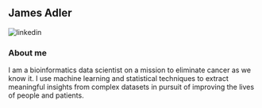 ## James Adler

![linkedin](https://img.shields.io/badge/LinkedIn-0077B5?style=for-the-badge&logo=linkedin&logoColor=white)

### About me

I am a bioinformatics data scientist on a mission to eliminate cancer as we know it. I use machine learning and statistical techniques to extract meaningful insights from complex datasets in pursuit of improving the lives of people and patients.

<!--
**adler-sudo/adler-sudo** is a ✨ _special_ ✨ repository because its `README.md` (this file) appears on your GitHub profile.

Here are some ideas to get you started:

- 🔭 I’m currently working on ...
- 🌱 I’m currently learning ...
- 👯 I’m looking to collaborate on ...
- 🤔 I’m looking for help with ...
- 💬 Ask me about ...
- 📫 How to reach me: ...
- 😄 Pronouns: ...
- ⚡ Fun fact: ...
-->

